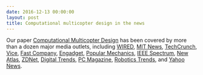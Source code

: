 ```yaml
---
date: 2016-12-13 00:00:00
layout: post
title: Computational multicopter design in the news
---
```


Our paper [Computational Multicopter Design](computational-multicopter-design.html) has been covered by more than a dozen major media outlets, including [WIRED](https://www.wired.com/2017/04/nifty-mit-software-lets-design-test-drone/), [MIT News](http://news.mit.edu/2016/design-your-own-custom-drone-1205), [TechCrunch](https://techcrunch.com/2016/12/05/mits-diy-design-system-lets-you-make-the-right-drone-for-the-job/), [Vice](http://motherboard.vice.com/read/design-a-custom-drone-with-new-mit-software), [Fast Company](https://www.fastcompany.com/3066083/tech-forecast/mit-research-paves-the-way-for-diy-drones-of-all-shapes-and-sizes), [Engadget](https://www.engadget.com/2016/12/05/design-your-dream-drone-with-mits-program/), [Popular Mechanics](http://www.popularmechanics.com/flight/drones/a24118/mit-custom-drone-design-software/), [IEEE Spectrum](http://spectrum.ieee.org/automaton/robotics/robotics-hardware/video-friday-cybathlon-mit-drones-kuka-3d-printed-buildings), [New Atlas](http://newatlas.com/mit-asymmetrical-drone-design/46785/), [ZDNet](http://www.zdnet.com/article/mit-lets-you-design-your-own-drones/), [Digital Trends](http://www.digitaltrends.com/cool-tech/customize-and-test-drones/), [PC Magazine](http://www.pcmag.com/news/350134/mit-system-simplifies-diy-drone-building), [Robotics Trends](http://www.roboticstrends.com/article/building_your_own_drone_just_got_easier_thanks_to_mit?utm_source=rt_article&amp;utm_medium=social&amp;utm_campaign=rt_content), and [Yahoo News](http://finance.yahoo.com/news/mit-researchers-develop-system-lets-151109452.html).